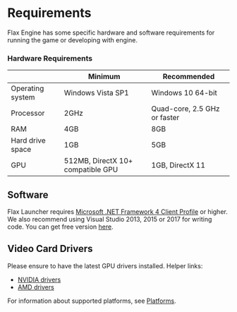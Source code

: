 # Requirements

Flax Engine has some specific hardware and software requirements for running the game or developing with engine.

### Hardware Requirements

| | Minimum | Recommended |
|-------|-------|-------|
| Operating system | Windows Vista SP1 | Windows 10 64-bit |
| Processor | 2GHz | Quad-core, 2.5 GHz or faster |
| RAM | 4GB | 8GB |
| Hard drive space | 1GB | 5GB |
| GPU | 512MB, DirectX 10+ compatible GPU | 1GB, DirectX 11 |

## Software

Flax Launcher requires [Microsoft .NET Framework 4 Client Profile](http://www.microsoft.com/pl-pl/download/details.aspx?id=24872) or higher.
We also recommend using Visual Studio 2013, 2015 or 2017 for writing code.
You can get free version [here](https://www.visualstudio.com/downloads/).

## Video Card Drivers

Please ensure to have the latest GPU drivers installed. Helper links:
- [NVIDIA drivers](http://www.nvidia.com/Download/index.aspx?lang=en-us/)
- [AMD drivers](http://support.amd.com/en-us/download)

For information about supported platforms, see [Platforms](../platforms/index.md).
